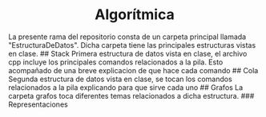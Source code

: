 <h1 align="center"> Algorítmica </h1>
La presente rama del repositorio consta de un carpeta principal llamada "EstructuraDeDatos". Dicha carpeta tiene las principales estructuras vistas en clase.
## Stack 
Primera estructura de datos vista en clase, el archivo cpp incluye los principales comandos relacionados a la pila. Esto acompañado de una breve explicacion de que hace cada comando
## Cola 
Segunda estructura de datos vista en clase, se tocan los comandos relacionados a la pila explicando para que sirve cada uno 
## Grafos
La carpeta grafos toca diferentes temas relacionados a dicha estructura.
### Representaciones
